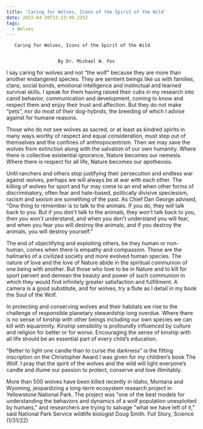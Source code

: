 ```yaml
---
title: 'Caring for Wolves, Icons of the Spirit of the Wild'
date: 2022-04-20T13:13:49.235Z
tags:
  - Wolves
---
```

       Caring for Wolves, Icons of the Spirit of the Wild


                       By Dr. Michael W. Fox



I say caring for wolves and not “the wolf” because they are more than another endangered species. They are sentient beings like us with families, clans, social bonds, emotional intelligence and instinctual and learned survival skills. I speak for them having raised their cubs in my research into canid behavior, communication and development, coming to know and respect them and enjoy their trust and affection. But they do not make “pets”, nor do most of their dog-hybrids, the breeding of which I advise against for humane reasons.


Those who do not see wolves as sacred, or at least as kindred spirits in many ways worthy of respect and equal consideration, must step out of themselves and the confines of anthropocentrism. Then we may save the wolves from extinction along with the salvation of our own humanity. Where there is collective existential ignorance, Nature becomes our nemesis. Where there is respect for all life, Nature becomes our apotheosis.


Until ranchers and others stop justifying their persecution and endless war against wolves, perhaps we will always be at war with each other. The killing of wolves for sport and fur may come to an end when other forms of discriminatory, often fear and hate-based, politically divisive speciesism, racism and sexism are something of the past. As Chief Dan George advised, “One thing to remember is to talk to the animals. If you do, they will talk back to you. But if you don't talk to the animals, they won't talk back to you, then you won't understand, and when you don't understand you will fear, and when you fear you will destroy the animals, and if you destroy the animals, you will destroy yourself.”


The end of objectifying and exploiting others, be they human or non-human, comes when there is empathy and compassion. These are the hallmarks of a civilized society and more evolved human species. The nature of love and the love of Nature abide in the spiritual communion of one being with another. But those who love to be in Nature and to kill for sport pervert and demean the beauty and power of such communion in which they would find infinitely greater satisfaction and fulfillment. A camera is a good substitute, and for wolves, try a flute as I detail in my book the Soul of the Wolf.

 In protecting and conserving wolves and their habitats we rise to the challenge of responsible planetary stewardship long overdue. Where there is no sense of kinship with other beings including our own species we can kill with equanimity. Kinship sensibility is profoundly influenced by culture and religion for better or for worse. Encouraging the sense of kinship with all life should be an essential part of every child’s education.


 “Better to light one candle than to curse the darkness” is the fitting inscription on the Christopher Award I was given for my children’s book The Wolf. I pray that the spirit of the wolves and the wild will light everyone’s candle and illume our passion to protect, conserve and love illimitably. 

More than 500 wolves have been killed recently in Idaho, Montana and Wyoming, jeopardizing a long-term ecosystem research project in Yellowstone National Park. The project was "one of the best models for understanding the behaviors and dynamics of a wolf population unexploited by humans," and researchers are trying to salvage "what we have left of it," said National Park Service wildlife biologist Doug Smith. Full Story, Science (1/31/22) 
